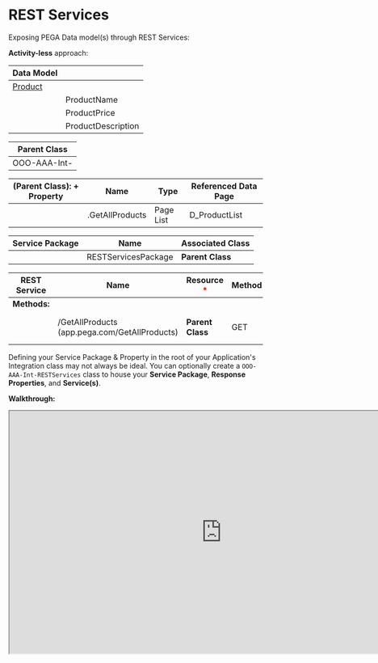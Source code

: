 # REST Services

Exposing PEGA Data model(s) through REST Services:

**Activity-less** approach:

|Data Model||
|-|-|
|<u>Product</u>||
||ProductName|
||ProductPrice|
||ProductDescription|

|**Parent Class**|
|-|
|OOO-AAA-Int-|

|**(Parent Class): + Property**|Name|Type|Referenced Data Page|
|-|-|-|-|
||.GetAllProducts|Page List|D_ProductList

|**Service Package**|Name|Associated Class|
|-|-|-|
||RESTServicesPackage|****Parent Class****|

|REST Service|Name|Resource <span style="color: red">*</span>|Method|Request|Response <span style="color: red">*</span>|
|-|-|-|-|-|-|
|**Methods:**||||
||/GetAllProducts (app.pega.com/GetAllProducts)|**Parent Class**|GET||JSON, Map From Key: .GetAllProducts|

Defining your Service Package & Property in the root of your Application's Integration class may not always be ideal. You can optionally create a `OOO-AAA-Int-RESTServices` class to house your **Service Package**, **Response Properties**, and **Service(s)**.

**Walkthrough:**

<iframe src="https://drive.google.com/file/d/1RAY19vV5MncY4IUIEipih10dpE6E9OUK/preview" width="840" height="480" allow="autoplay"></iframe>
